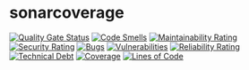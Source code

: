 # sonarcoverage
[![Quality Gate Status](https://sonarcloud.io/api/project_badges/measure?project=erenaslandev_sonarcoverage&metric=alert_status)](https://sonarcloud.io/summary/overall?id=erenaslandev_sonarcoverage)
[![Code Smells](https://sonarcloud.io/api/project_badges/measure?project=erenaslandev_sonarcoverage&metric=code_smells)](https://sonarcloud.io/summary/overall?id=erenaslandev_sonarcoverage)
[![Maintainability Rating](https://sonarcloud.io/api/project_badges/measure?project=erenaslandev_sonarcoverage&metric=sqale_rating)](https://sonarcloud.io/summary/overall?id=erenaslandev_sonarcoverage)
[![Security Rating](https://sonarcloud.io/api/project_badges/measure?project=erenaslandev_sonarcoverage&metric=security_rating)](https://sonarcloud.io/summary/overall?id=erenaslandev_sonarcoverage)
[![Bugs](https://sonarcloud.io/api/project_badges/measure?project=erenaslandev_sonarcoverage&metric=bugs)](https://sonarcloud.io/summary/overall?id=erenaslandev_sonarcoverage)
[![Vulnerabilities](https://sonarcloud.io/api/project_badges/measure?project=erenaslandev_sonarcoverage&metric=vulnerabilities)](https://sonarcloud.io/summary/overall?id=erenaslandev_sonarcoverage)
[![Reliability Rating](https://sonarcloud.io/api/project_badges/measure?project=erenaslandev_sonarcoverage&metric=reliability_rating)](https://sonarcloud.io/summary/overall?id=erenaslandev_sonarcoverage)
[![Technical Debt](https://sonarcloud.io/api/project_badges/measure?project=erenaslandev_sonarcoverage&metric=sqale_index)](https://sonarcloud.io/summary/overall?id=erenaslandev_sonarcoverage)
[![Coverage](https://sonarcloud.io/api/project_badges/measure?project=erenaslandev_sonarcoverage&metric=coverage)](https://sonarcloud.io/summary/overall?id=erenaslandev_sonarcoverage)
[![Lines of Code](https://sonarcloud.io/api/project_badges/measure?project=erenaslandev_sonarcoverage&metric=ncloc)](https://sonarcloud.io/summary/overall?id=erenaslandev_sonarcoverage)
